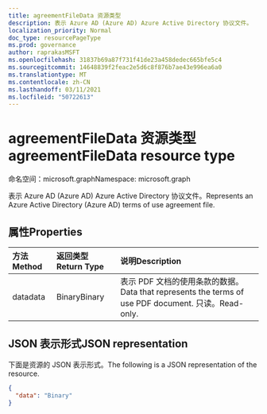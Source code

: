 ```yaml
---
title: agreementFileData 资源类型
description: 表示 Azure AD (Azure AD) Azure Active Directory 协议文件。
localization_priority: Normal
doc_type: resourcePageType
ms.prod: governance
author: raprakasMSFT
ms.openlocfilehash: 31837b69a87f731f41de23a458dedec665bfe5c4
ms.sourcegitcommit: 14648839f2feac2e5d6c8f876b7ae43e996ea6a0
ms.translationtype: MT
ms.contentlocale: zh-CN
ms.lasthandoff: 03/11/2021
ms.locfileid: "50722613"
---
```

# <a name="agreementfiledata-resource-type"></a><span data-ttu-id="a36f8-103">agreementFileData 资源类型</span><span class="sxs-lookup"><span data-stu-id="a36f8-103">agreementFileData resource type</span></span>

<span data-ttu-id="a36f8-104">命名空间：microsoft.graph</span><span class="sxs-lookup"><span data-stu-id="a36f8-104">Namespace: microsoft.graph</span></span>

<span data-ttu-id="a36f8-105">表示 Azure AD (Azure AD) Azure Active Directory 协议文件。</span><span class="sxs-lookup"><span data-stu-id="a36f8-105">Represents an Azure Active Directory (Azure AD) terms of use agreement file.</span></span>

## <a name="properties"></a><span data-ttu-id="a36f8-106">属性</span><span class="sxs-lookup"><span data-stu-id="a36f8-106">Properties</span></span>
| <span data-ttu-id="a36f8-107">方法</span><span class="sxs-lookup"><span data-stu-id="a36f8-107">Method</span></span>       | <span data-ttu-id="a36f8-108">返回类型</span><span class="sxs-lookup"><span data-stu-id="a36f8-108">Return Type</span></span> | <span data-ttu-id="a36f8-109">说明</span><span class="sxs-lookup"><span data-stu-id="a36f8-109">Description</span></span> |
|:-------------|:------------|:------------|
|<span data-ttu-id="a36f8-110">data</span><span class="sxs-lookup"><span data-stu-id="a36f8-110">data</span></span>|<span data-ttu-id="a36f8-111">Binary</span><span class="sxs-lookup"><span data-stu-id="a36f8-111">Binary</span></span>|<span data-ttu-id="a36f8-112">表示 PDF 文档的使用条款的数据。</span><span class="sxs-lookup"><span data-stu-id="a36f8-112">Data that represents the terms of use PDF document.</span></span> <span data-ttu-id="a36f8-113">只读。</span><span class="sxs-lookup"><span data-stu-id="a36f8-113">Read-only.</span></span>|

## <a name="json-representation"></a><span data-ttu-id="a36f8-114">JSON 表示形式</span><span class="sxs-lookup"><span data-stu-id="a36f8-114">JSON representation</span></span>

<span data-ttu-id="a36f8-115">下面是资源的 JSON 表示形式。</span><span class="sxs-lookup"><span data-stu-id="a36f8-115">The following is a JSON representation of the resource.</span></span>

<!-- {
  "blockType": "resource",
  "optionalProperties": [

  ],
  "@odata.type": "microsoft.graph.agreementFileData"
}-->

```json
{
  "data": "Binary"
}

```

<!-- uuid: 8fcb5dbc-d5aa-4681-8e31-b001d5168d79
2015-10-25 14:57:30 UTC -->
<!--
{
  "type": "#page.annotation",
  "description": "agreementFileData resource",
  "keywords": "",
  "section": "documentation",
  "tocPath": "",
  "suppressions": []
}
-->


